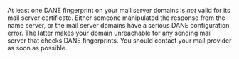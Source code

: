 At least one DANE fingerprint on your mail server domains is *not* valid for its mail server certificate. Either someone manipulated the response from the name server, or the mail server domains have a serious DANE configuration error. The latter makes your domain  unreachable for any sending mail server that checks DANE fingerprints. You should contact your mail provider as soon as possible.
